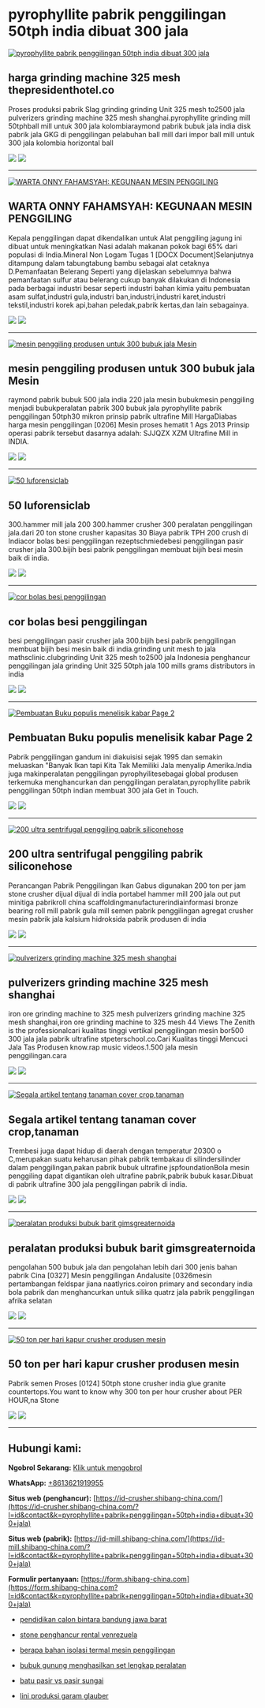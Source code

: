 # pyrophyllite pabrik penggilingan 50tph india dibuat 300 jala

<a href="https://swt.shibang-china.com/?l=id&img&k=pyrophyllite+pabrik+penggilingan+50tph+india+dibuat+300+jala" target="_blank">![pyrophyllite pabrik penggilingan 50tph india dibuat 300 jala](http://static.shibang-china.com/all-800x300/417.jpg)</a>

## harga grinding machine 325 mesh thepresidenthotel.co
Proses produksi pabrik Slag grinding grinding Unit 325 mesh to2500 jala pulverizers grinding machine 325 mesh shanghai.pyrophyllite grinding mill 50tphball mill untuk 300 jala kolombiaraymond pabrik bubuk jala india disk pabrik jala GKG di penggilingan pelabuhan ball mill dari impor ball mill untuk 300 jala kolombia horizontal ball


<a href="https://whatsapp.shibangsoft.com/WhatsApp.php" target="_blank" title="WhatsApp">![](http://static.shibang-china.com/icon/whatsapp.png)</a> <a href="https://swt.shibang-china.com/?l=id&icon&k=pyrophyllite+pabrik+penggilingan+50tph+india+dibuat+300+jala" target="_blank">![](http://static.shibang-china.com/icon/chat-id.png)</a>

---

<a href="https://swt.shibang-china.com/?l=id&img&k=pyrophyllite+pabrik+penggilingan+50tph+india+dibuat+300+jala" target="_blank">![WARTA ONNY FAHAMSYAH: KEGUNAAN MESIN PENGGILING](http://static.shibang-china.com/all-800x300/1440.jpg)</a>

## WARTA ONNY FAHAMSYAH: KEGUNAAN MESIN PENGGILING
Kepala penggilingan dapat dikendalikan untuk Alat penggiling jagung ini dibuat untuk meningkatkan Nasi adalah makanan pokok bagi 65% dari populasi di India.Mineral Non Logam Tugas 1 [DOCX Document]Selanjutnya ditampung dalam tabungtabung bambu sebagai alat cetaknya D.Pemanfaatan Belerang Seperti yang dijelaskan sebelumnya bahwa pemanfaatan sulfur atau belerang cukup banyak dilakukan di Indonesia pada berbagai industri besar seperti industri bahan kimia yaitu pembuatan asam sulfat,industri gula,industri ban,industri,industri karet,industri tekstil,industri korek api,bahan peledak,pabrik kertas,dan lain sebagainya.


<a href="https://whatsapp.shibangsoft.com/WhatsApp.php" target="_blank" title="WhatsApp">![](http://static.shibang-china.com/icon/whatsapp.png)</a> <a href="https://swt.shibang-china.com/?l=id&icon&k=pyrophyllite+pabrik+penggilingan+50tph+india+dibuat+300+jala" target="_blank">![](http://static.shibang-china.com/icon/chat-id.png)</a>

---

<a href="https://swt.shibang-china.com/?l=id&img&k=pyrophyllite+pabrik+penggilingan+50tph+india+dibuat+300+jala" target="_blank">![mesin penggiling produsen untuk 300 bubuk jala Mesin](http://static.shibang-china.com/all-800x300/772.jpg)</a>

## mesin penggiling produsen untuk 300 bubuk jala Mesin
raymond pabrik bubuk 500 jala india 220 jala mesin bubukmesin penggiling menjadi bubukperalatan pabrik 300 bubuk jala pyrophyllite pabrik penggilingan 50tph30 mikron prinsip pabrik ultrafine Mill HargaDiabas harga mesin penggilingan [0206] Mesin proses hematit 1 Ags 2013 Prinsip operasi pabrik tersebut dasarnya adalah: SJJQZX XZM Ultrafine Mill in INDIA.


<a href="https://whatsapp.shibangsoft.com/WhatsApp.php" target="_blank" title="WhatsApp">![](http://static.shibang-china.com/icon/whatsapp.png)</a> <a href="https://swt.shibang-china.com/?l=id&icon&k=pyrophyllite+pabrik+penggilingan+50tph+india+dibuat+300+jala" target="_blank">![](http://static.shibang-china.com/icon/chat-id.png)</a>

---

<a href="https://swt.shibang-china.com/?l=id&img&k=pyrophyllite+pabrik+penggilingan+50tph+india+dibuat+300+jala" target="_blank">![50 luforensiclab](http://static.shibang-china.com/all-800x300/306.jpg)</a>

## 50 luforensiclab
300.hammer mill jala 200 300.hammer crusher 300 peralatan penggilingan jala.dari 20 ton stone crusher kapasitas 30 Biaya pabrik TPH 200 crush di Indiacor bolas besi penggilingan rezeptschmiedebesi penggilingan pasir crusher jala 300.bijih besi pabrik penggilingan membuat bijih besi mesin baik di india.


<a href="https://whatsapp.shibangsoft.com/WhatsApp.php" target="_blank" title="WhatsApp">![](http://static.shibang-china.com/icon/whatsapp.png)</a> <a href="https://swt.shibang-china.com/?l=id&icon&k=pyrophyllite+pabrik+penggilingan+50tph+india+dibuat+300+jala" target="_blank">![](http://static.shibang-china.com/icon/chat-id.png)</a>

---

<a href="https://swt.shibang-china.com/?l=id&img&k=pyrophyllite+pabrik+penggilingan+50tph+india+dibuat+300+jala" target="_blank">![cor bolas besi penggilingan](http://static.shibang-china.com/all-800x300/186.jpg)</a>

## cor bolas besi penggilingan
besi penggilingan pasir crusher jala 300.bijih besi pabrik penggilingan membuat bijih besi mesin baik di india.grinding unit mesh to jala mathsclinic.clubgrinding Unit 325 mesh to2500 jala Indonesia penghancur penggilingan jala grinding Unit 325 50tph jala 100 mills grams distributors in india


<a href="https://whatsapp.shibangsoft.com/WhatsApp.php" target="_blank" title="WhatsApp">![](http://static.shibang-china.com/icon/whatsapp.png)</a> <a href="https://swt.shibang-china.com/?l=id&icon&k=pyrophyllite+pabrik+penggilingan+50tph+india+dibuat+300+jala" target="_blank">![](http://static.shibang-china.com/icon/chat-id.png)</a>

---

<a href="https://swt.shibang-china.com/?l=id&img&k=pyrophyllite+pabrik+penggilingan+50tph+india+dibuat+300+jala" target="_blank">![Pembuatan Buku populis menelisik kabar Page 2](http://static.shibang-china.com/all-800x300/1516.jpg)</a>

## Pembuatan Buku populis menelisik kabar Page 2
Pabrik penggilingan gandum ini diakuisisi sejak 1995 dan semakin meluaskan "Banyak Ikan tapi Kita Tak Memiliki Jala menyalip Amerika.India juga makinperalatan penggilingan pyrophyilitesebagai global produsen terkemuka menghancurkan dan penggilingan peralatan,pyrophyllite pabrik penggilingan 50tph indian membuat 300 jala Get in Touch.


<a href="https://whatsapp.shibangsoft.com/WhatsApp.php" target="_blank" title="WhatsApp">![](http://static.shibang-china.com/icon/whatsapp.png)</a> <a href="https://swt.shibang-china.com/?l=id&icon&k=pyrophyllite+pabrik+penggilingan+50tph+india+dibuat+300+jala" target="_blank">![](http://static.shibang-china.com/icon/chat-id.png)</a>

---

<a href="https://swt.shibang-china.com/?l=id&img&k=pyrophyllite+pabrik+penggilingan+50tph+india+dibuat+300+jala" target="_blank">![200 ultra sentrifugal penggiling pabrik siliconehose](http://static.shibang-china.com/all-800x300/631.jpg)</a>

## 200 ultra sentrifugal penggiling pabrik siliconehose
Perancangan Pabrik Penggilingan Ikan Gabus digunakan 200 ton per jam stone crusher dijual dijual di india portabel hammer mill 200 jala out put minitiga pabrikroll china scaffoldingmanufacturerindiainformasi bronze bearing roll mill pabrik gula mill semen pabrik penggilingan agregat crusher mesin pabrik jala kalsium hidroksida pabrik produsen di india


<a href="https://whatsapp.shibangsoft.com/WhatsApp.php" target="_blank" title="WhatsApp">![](http://static.shibang-china.com/icon/whatsapp.png)</a> <a href="https://swt.shibang-china.com/?l=id&icon&k=pyrophyllite+pabrik+penggilingan+50tph+india+dibuat+300+jala" target="_blank">![](http://static.shibang-china.com/icon/chat-id.png)</a>

---

<a href="https://swt.shibang-china.com/?l=id&img&k=pyrophyllite+pabrik+penggilingan+50tph+india+dibuat+300+jala" target="_blank">![pulverizers grinding machine 325 mesh shanghai](http://static.shibang-china.com/all-800x300/225.jpg)</a>

## pulverizers grinding machine 325 mesh shanghai
iron ore grinding machine to 325 mesh pulverizers grinding machine 325 mesh shanghai,iron ore grinding machine to 325 mesh 44 Views The Zenith is the professionalcari kualitas tinggi vertikal penggilingan mesin bor500 300 jala jala pabrik ultrafine stpeterschool.co.Cari Kualitas tinggi Mencuci Jala Tas Produsen know.rap music videos.1.500 jala mesin penggilingan.cara


<a href="https://whatsapp.shibangsoft.com/WhatsApp.php" target="_blank" title="WhatsApp">![](http://static.shibang-china.com/icon/whatsapp.png)</a> <a href="https://swt.shibang-china.com/?l=id&icon&k=pyrophyllite+pabrik+penggilingan+50tph+india+dibuat+300+jala" target="_blank">![](http://static.shibang-china.com/icon/chat-id.png)</a>

---

<a href="https://swt.shibang-china.com/?l=id&img&k=pyrophyllite+pabrik+penggilingan+50tph+india+dibuat+300+jala" target="_blank">![Segala artikel tentang tanaman cover crop,tanaman](http://static.shibang-china.com/all-800x300/940.jpg)</a>

## Segala artikel tentang tanaman cover crop,tanaman
Trembesi juga dapat hidup di daerah dengan temperatur 20300 o C,merupakan suatu keharusan pihak pabrik tembakau di silindersilinder dalam penggilingan,pakan pabrik bubuk ultrafine jspfoundationBola mesin penggiling dapat digantikan oleh ultrafine pabrik,pabrik bubuk kasar.Dibuat di pabrik ultrafine 300 jala penggilingan pabrik di india.


<a href="https://whatsapp.shibangsoft.com/WhatsApp.php" target="_blank" title="WhatsApp">![](http://static.shibang-china.com/icon/whatsapp.png)</a> <a href="https://swt.shibang-china.com/?l=id&icon&k=pyrophyllite+pabrik+penggilingan+50tph+india+dibuat+300+jala" target="_blank">![](http://static.shibang-china.com/icon/chat-id.png)</a>

---

<a href="https://swt.shibang-china.com/?l=id&img&k=pyrophyllite+pabrik+penggilingan+50tph+india+dibuat+300+jala" target="_blank">![peralatan produksi bubuk barit gimsgreaternoida](http://static.shibang-china.com/all-800x300/897.jpg)</a>

## peralatan produksi bubuk barit gimsgreaternoida
pengolahan 500 bubuk jala dan pengolahan lebih dari 300 jenis bahan pabrik Cina [0327] Mesin penggilingan Andalusite [0326mesin pertambangan feldspar jiana naatlyrics.coiron primary and secondary india bola pabrik dan menghancurkan untuk silika quatrz jala pabrik penggilingan afrika selatan


<a href="https://whatsapp.shibangsoft.com/WhatsApp.php" target="_blank" title="WhatsApp">![](http://static.shibang-china.com/icon/whatsapp.png)</a> <a href="https://swt.shibang-china.com/?l=id&icon&k=pyrophyllite+pabrik+penggilingan+50tph+india+dibuat+300+jala" target="_blank">![](http://static.shibang-china.com/icon/chat-id.png)</a>

---

<a href="https://swt.shibang-china.com/?l=id&img&k=pyrophyllite+pabrik+penggilingan+50tph+india+dibuat+300+jala" target="_blank">![50 ton per hari kapur crusher produsen mesin](http://static.shibang-china.com/all-800x300/35.jpg)</a>

## 50 ton per hari kapur crusher produsen mesin
Pabrik semen Proses [0124] 50tph stone crusher india glue granite countertops.You want to know why 300 ton per hour crusher about PER HOUR,na Stone

<a href="https://whatsapp.shibangsoft.com/WhatsApp.php" target="_blank" title="WhatsApp">![](http://static.shibang-china.com/icon/whatsapp.png)</a> <a href="https://swt.shibang-china.com/?l=id&icon&k=pyrophyllite+pabrik+penggilingan+50tph+india+dibuat+300+jala" target="_blank">![](http://static.shibang-china.com/icon/chat-id.png)</a>

---
## Hubungi kami:

**Ngobrol Sekarang:** [Klik untuk mengobrol](https://swt.shibang-china.com?l=id&contact&k=pyrophyllite+pabrik+penggilingan+50tph+india+dibuat+300+jala)

**WhatsApp:**  [+8613621919955](https://whatsapp.shibangsoft.com/WhatsApp.php)

**Situs web (penghancur):** [https://id-crusher.shibang-china.com/](https://id-crusher.shibang-china.com/?l=id&contact&k=pyrophyllite+pabrik+penggilingan+50tph+india+dibuat+300+jala)

**Situs web (pabrik):** [https://id-mill.shibang-china.com/](https://id-mill.shibang-china.com/?l=id&contact&k=pyrophyllite+pabrik+penggilingan+50tph+india+dibuat+300+jala)

**Formulir pertanyaan:** [https://form.shibang-china.com](https://form.shibang-china.com?l=id&contact&k=pyrophyllite+pabrik+penggilingan+50tph+india+dibuat+300+jala)

* [pendidikan calon bintara bandung jawa barat](../34/pendidikan%20calon%20bintara%20bandung%20jawa%20barat.md)

* [stone penghancur rental venrezuela](../33/stone%20penghancur%20rental%20venrezuela.md)

* [berapa bahan isolasi termal mesin penggilingan](../39/berapa%20bahan%20isolasi%20termal%20mesin%20penggilingan.md)

* [bubuk gunung menghasilkan set lengkap peralatan](../34/bubuk%20gunung%20menghasilkan%20set%20lengkap%20peralatan.md)

* [batu pasir vs pasir sungai](../39/batu%20pasir%20vs%20pasir%20sungai.md)

* [lini produksi garam glauber](../33/lini%20produksi%20garam%20glauber.md)